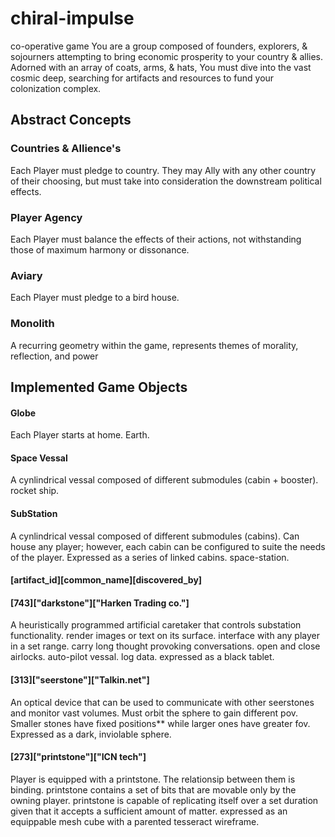 # chiral-impulse
co-operative game
  You are a group composed of founders, explorers, & sojourners attempting to bring economic prosperity to your country & allies. Adorned with an array of coats, arms, & hats, You must dive into the vast cosmic deep, searching for artifacts and resources to fund your colonization complex. 

## Abstract Concepts
### Countries & Allience's
  Each Player must pledge to country. They may Ally with any other country of their choosing, but must take into consideration the downstream political effects. 
### Player Agency
  Each Player must balance the effects of their actions, not withstanding those of maximum harmony or dissonance. 
### Aviary
  Each Player must pledge to a bird house. 
### Monolith 
  A recurring geometry within the game, represents themes of morality, reflection, and power

## Implemented Game Objects 
#### Globe
  Each Player starts at home. Earth.
#### Space Vessal
  A cynlindrical vessal composed of different submodules (cabin + booster). rocket ship.
#### SubStation
  A cynlindrical vessal composed of different submodules (cabins). Can house any player; however, each cabin can be configured to suite the needs of the player. Expressed as a series of linked cabins. space-station.

#### [artifact_id][common_name][discovered_by]
#### [743]["darkstone"]["Harken Trading co."]
  A heuristically programmed artificial caretaker that controls substation functionality. 
  render images or text on its surface. 
  interface with any player in a set range. 
  carry long thought provoking conversations.
  open and close airlocks. 
  auto-pilot vessal.
  log data.
  expressed as a black tablet.
  #### [313]["seerstone"]["Talkin.net"]
  An optical device that can be used to communicate with other seerstones and monitor vast volumes. 
  Must orbit the sphere to gain different pov.
  Smaller stones have fixed positions** while larger ones have greater fov.
  Expressed as a dark, inviolable sphere. 
  #### [273]["printstone"]["ICN tech"]
  Player is equipped with a printstone. The relationsip between them is binding.
  printstone contains a set of bits that are movable only by the owning player.
  printstone is capable of replicating itself over a set duration given that it accepts a sufficient amount of matter. 
  expressed as an equippable mesh cube with a parented tesseract wireframe. 


  







